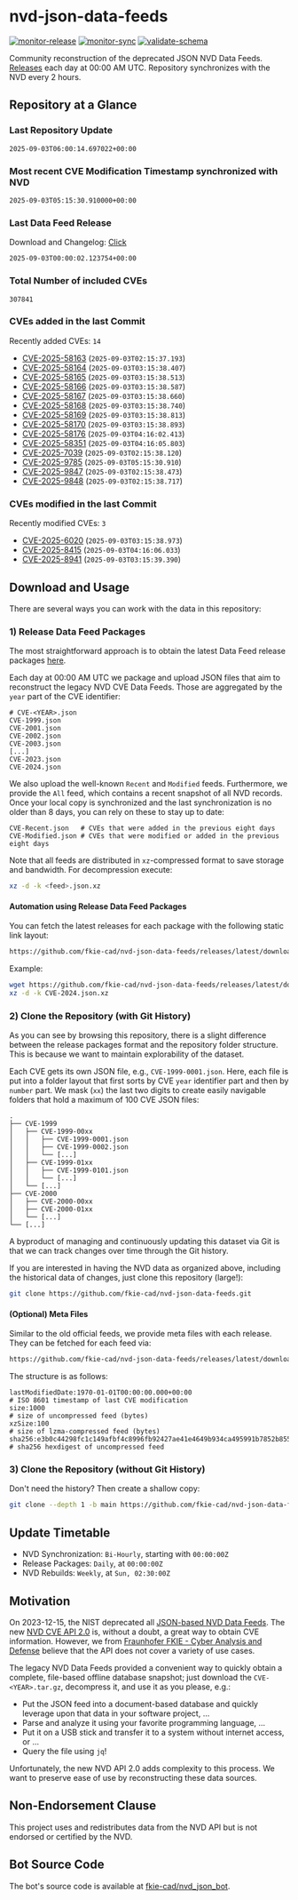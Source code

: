# nvd-json-data-feeds

[![monitor-release](https://github.com/fkie-cad/nvd-json-data-feeds/actions/workflows/monitor_release.yml/badge.svg)](https://github.com/fkie-cad/nvd-json-data-feeds/actions/workflows/monitor_release.yml)
[![monitor-sync](https://github.com/fkie-cad/nvd-json-data-feeds/actions/workflows/monitor_sync.yml/badge.svg)](https://github.com/fkie-cad/nvd-json-data-feeds/actions/workflows/monitor_sync.yml)
[![validate-schema](https://github.com/fkie-cad/nvd-json-data-feeds/actions/workflows/validate_schema.yml/badge.svg)](https://github.com/fkie-cad/nvd-json-data-feeds/actions/workflows/validate_schema.yml)

Community reconstruction of the deprecated JSON NVD Data Feeds.
[Releases](https://github.com/fkie-cad/nvd-json-data-feeds/releases/latest) each day at 00:00 AM UTC.
Repository synchronizes with the NVD every 2 hours.

## Repository at a Glance

### Last Repository Update

```plain
2025-09-03T06:00:14.697022+00:00
```

### Most recent CVE Modification Timestamp synchronized with NVD

```plain
2025-09-03T05:15:30.910000+00:00
```

### Last Data Feed Release

Download and Changelog: [Click](https://github.com/fkie-cad/nvd-json-data-feeds/releases/latest)

```plain
2025-09-03T00:00:02.123754+00:00
```

### Total Number of included CVEs

```plain
307841
```

### CVEs added in the last Commit

Recently added CVEs: `14`

- [CVE-2025-58163](CVE-2025/CVE-2025-581xx/CVE-2025-58163.json) (`2025-09-03T02:15:37.193`)
- [CVE-2025-58164](CVE-2025/CVE-2025-581xx/CVE-2025-58164.json) (`2025-09-03T03:15:38.407`)
- [CVE-2025-58165](CVE-2025/CVE-2025-581xx/CVE-2025-58165.json) (`2025-09-03T03:15:38.513`)
- [CVE-2025-58166](CVE-2025/CVE-2025-581xx/CVE-2025-58166.json) (`2025-09-03T03:15:38.587`)
- [CVE-2025-58167](CVE-2025/CVE-2025-581xx/CVE-2025-58167.json) (`2025-09-03T03:15:38.660`)
- [CVE-2025-58168](CVE-2025/CVE-2025-581xx/CVE-2025-58168.json) (`2025-09-03T03:15:38.740`)
- [CVE-2025-58169](CVE-2025/CVE-2025-581xx/CVE-2025-58169.json) (`2025-09-03T03:15:38.813`)
- [CVE-2025-58170](CVE-2025/CVE-2025-581xx/CVE-2025-58170.json) (`2025-09-03T03:15:38.893`)
- [CVE-2025-58176](CVE-2025/CVE-2025-581xx/CVE-2025-58176.json) (`2025-09-03T04:16:02.413`)
- [CVE-2025-58351](CVE-2025/CVE-2025-583xx/CVE-2025-58351.json) (`2025-09-03T04:16:05.803`)
- [CVE-2025-7039](CVE-2025/CVE-2025-70xx/CVE-2025-7039.json) (`2025-09-03T02:15:38.120`)
- [CVE-2025-9785](CVE-2025/CVE-2025-97xx/CVE-2025-9785.json) (`2025-09-03T05:15:30.910`)
- [CVE-2025-9847](CVE-2025/CVE-2025-98xx/CVE-2025-9847.json) (`2025-09-03T02:15:38.473`)
- [CVE-2025-9848](CVE-2025/CVE-2025-98xx/CVE-2025-9848.json) (`2025-09-03T02:15:38.717`)


### CVEs modified in the last Commit

Recently modified CVEs: `3`

- [CVE-2025-6020](CVE-2025/CVE-2025-60xx/CVE-2025-6020.json) (`2025-09-03T03:15:38.973`)
- [CVE-2025-8415](CVE-2025/CVE-2025-84xx/CVE-2025-8415.json) (`2025-09-03T04:16:06.033`)
- [CVE-2025-8941](CVE-2025/CVE-2025-89xx/CVE-2025-8941.json) (`2025-09-03T03:15:39.390`)


## Download and Usage

There are several ways you can work with the data in this repository:

### 1) Release Data Feed Packages

The most straightforward approach is to obtain the latest Data Feed release packages [here](https://github.com/fkie-cad/nvd-json-data-feeds/releases/latest).

Each day at 00:00 AM UTC we package and upload JSON files that aim to reconstruct the legacy NVD CVE Data Feeds.
Those are aggregated by the `year` part of the CVE identifier:

```
# CVE-<YEAR>.json
CVE-1999.json
CVE-2001.json
CVE-2002.json
CVE-2003.json
[...]
CVE-2023.json
CVE-2024.json
```

We also upload the well-known `Recent` and `Modified` feeds.
Furthermore, we provide the `All` feed, which contains a recent snapshot of all NVD records.
Once your local copy is synchronized and the last synchronization is no older than 8 days, you can rely on these to stay up to date:

```plain
CVE-Recent.json   # CVEs that were added in the previous eight days
CVE-Modified.json # CVEs that were modified or added in the previous eight days
```

Note that all feeds are distributed in `xz`-compressed format to save storage and bandwidth.
For decompression execute:

```sh
xz -d -k <feed>.json.xz
```

#### Automation using Release Data Feed Packages

You can fetch the latest releases for each package with the following static link layout:

```sh
https://github.com/fkie-cad/nvd-json-data-feeds/releases/latest/download/CVE-<YEAR>.json.xz
```

Example:

```sh
wget https://github.com/fkie-cad/nvd-json-data-feeds/releases/latest/download/CVE-2024.json.xz
xz -d -k CVE-2024.json.xz
```

### 2) Clone the Repository (with Git History)

As you can see by browsing this repository, there is a slight difference between the release packages format and the repository folder structure.
This is because we want to maintain explorability of the dataset.

Each CVE gets its own JSON file, e.g., `CVE-1999-0001.json`.
Here, each file is put into a folder layout that first sorts by CVE `year` identifier part and then by `number` part.
We mask (`xx`) the last two digits to create easily navigable folders that hold a maximum of 100 CVE JSON files:

```plain
.
├── CVE-1999
│   ├── CVE-1999-00xx
│   │   ├── CVE-1999-0001.json
│   │   ├── CVE-1999-0002.json
│   │   └── [...]
│   ├── CVE-1999-01xx
│   │   ├── CVE-1999-0101.json
│   │   └── [...]
│   └── [...]
├── CVE-2000
│   ├── CVE-2000-00xx
│   ├── CVE-2000-01xx
│   └── [...]
└── [...]
```

A byproduct of managing and continuously updating this dataset via Git is that we can track changes over time through the Git history.

If you are interested in having the NVD data as organized above, including the historical data of changes, just clone this repository (large!):

```sh
git clone https://github.com/fkie-cad/nvd-json-data-feeds.git
```

#### (Optional) Meta Files

Similar to the old official feeds, we provide meta files with each release. They can be fetched for each feed via:

```sh
https://github.com/fkie-cad/nvd-json-data-feeds/releases/latest/download/CVE-<YEAR>.meta
```

The structure is as follows:

```plain
lastModifiedDate:1970-01-01T00:00:00.000+00:00                          # ISO 8601 timestamp of last CVE modification
size:1000                                                               # size of uncompressed feed (bytes)
xzSize:100                                                              # size of lzma-compressed feed (bytes)
sha256:e3b0c44298fc1c149afbf4c8996fb92427ae41e4649b934ca495991b7852b855 # sha256 hexdigest of uncompressed feed
```

### 3) Clone the Repository (without Git History)

Don't need the history? Then create a shallow copy:

```sh
git clone --depth 1 -b main https://github.com/fkie-cad/nvd-json-data-feeds.git
```


## Update Timetable

* NVD Synchronization: `Bi-Hourly`, starting with `00:00:00Z`
* Release Packages: `Daily`, at `00:00:00Z`
* NVD Rebuilds: `Weekly`, at `Sun, 02:30:00Z`


## Motivation

On 2023-12-15, the NIST deprecated all [JSON-based NVD Data Feeds](https://nvd.nist.gov/vuln/data-feeds#divRetirementBanner-1).
The new [NVD CVE API 2.0](https://nvd.nist.gov/developers/vulnerabilities) is, without a doubt, a great way to obtain CVE information.
However, we from [Fraunhofer FKIE - Cyber Analysis and Defense](https://www.fkie.fraunhofer.de/en/departments/cad.html) believe that the API does not cover a variety of use cases.

The legacy NVD Data Feeds provided a convenient way to quickly obtain a complete, file-based offline database snapshot; just download the `CVE-<YEAR>.tar.gz`, decompress it, and use it as you please, e.g.:

- Put the JSON feed into a document-based database and quickly leverage upon that data in your software project, ...
- Parse and analyze it using your favorite programming language, ...
- Put it on a USB stick and transfer it to a system without internet access, or ...
- Query the file using `jq`!

Unfortunately, the new NVD API 2.0 adds complexity to this process.
We want to preserve ease of use by reconstructing these data sources.

## Non-Endorsement Clause

This project uses and redistributes data from the NVD API but is not endorsed or certified by the NVD.

## Bot Source Code

The bot's source code is available at [fkie-cad/nvd\_json\_bot](https://github.com/fkie-cad/nvd_json_bot).